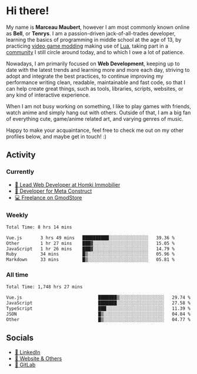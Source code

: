 # Hi there!

My name is **Marceau Maubert**, however I am most commonly known online as **Bell**, or **Tenrys**. I am a passion-driven jack-of-all-trades developer, learning the basics of programming in middle school at the age of 13, by practicing [video game modding](https://garrysmod.com) making use of [Lua](https://lua.org), taking part in a [community](https://metastruct.net) I still circle around today, and to which I owe a lot of patience.

Nowadays, I am primarily focused on **Web Development**, keeping up to date with the latest trends and learning more and more each day, striving to adopt  and integrate the best practices, to continue improving my performance writing clean, readable, maintainable and fast code, so that I can help create great things, such as tools, libraries, scripts, websites, or any kind of interactive experience.

When I am not busy working on something, I like to play games with friends, watch anime and simply hang out with others. Outside of that, I am a big fan of everything cute, game/anime related art, and varying genres of music.

Happy to make your acquaintance, feel free to check me out on my other profiles below, and maybe get in touch! :)

## Activity

### Currently

- [🏢 Lead Web Developer at Homki Immobilier](https://homki-immobilier.com)
- [🎈 Developer for Meta Construct](https://metastruct.net)
- [💻 Freelance on GmodStore](https://www.gmodstore.com/users/Tenrys)

### Weekly
<!--START_SECTION:wakaWeekly-->

```txt
Total Time: 8 hrs 14 mins

Vue.js       3 hrs 49 mins   ██████████░░░░░░░░░░░░░░░   39.36 %
Other        1 hr 27 mins    ███▓░░░░░░░░░░░░░░░░░░░░░   15.05 %
JavaScript   1 hr 26 mins    ███▓░░░░░░░░░░░░░░░░░░░░░   14.79 %
Ruby         34 mins         █▒░░░░░░░░░░░░░░░░░░░░░░░   05.96 %
Markdown     33 mins         █▒░░░░░░░░░░░░░░░░░░░░░░░   05.81 %
```

<!--END_SECTION:wakaWeekly-->

### All time
<!--START_SECTION:wakaTotal-->

```txt
Total Time: 1,748 hrs 27 mins

Vue.js                             ███████▒░░░░░░░░░░░░░░░░░   29.74 %
JavaScript                         ███████░░░░░░░░░░░░░░░░░░   27.58 %
TypeScript                         ███░░░░░░░░░░░░░░░░░░░░░░   11.39 %
JSON                               █▒░░░░░░░░░░░░░░░░░░░░░░░   04.84 %
Other                              █▒░░░░░░░░░░░░░░░░░░░░░░░   04.77 %
```

<!--END_SECTION:wakaTotal-->

## Socials

- [👔 LinkedIn](https://www.linkedin.com/in/marceau-maubert)
- [🔗 Website & Others](https://bell.moe)
- [🦊 GitLab](https://gitlab.com/Tenrys)
